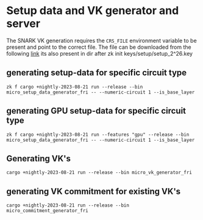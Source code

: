 # Setup data and VK generator and server

The SNARK VK generation requires the `CRS_FILE` environment variable to be present and point to the correct file. The
file can be downloaded from the following
[link](https://storage.googleapis.com/matterlabs-setup-keys-us/setup-keys/setup_2^26.key) its also present in dir after
zk init keys/setup/setup_2^26.key

## generating setup-data for specific circuit type

`zk f cargo +nightly-2023-08-21 run --release --bin micro_setup_data_generator_fri -- --numeric-circuit 1 --is_base_layer`

## generating GPU setup-data for specific circuit type

`zk f cargo +nightly-2023-08-21 run --features "gpu" --release --bin micro_setup_data_generator_fri -- --numeric-circuit 1 --is_base_layer`

## Generating VK's

`cargo +nightly-2023-08-21 run --release --bin micro_vk_generator_fri`

## generating VK commitment for existing VK's

`cargo +nightly-2023-08-21 run --release --bin micro_commitment_generator_fri`

